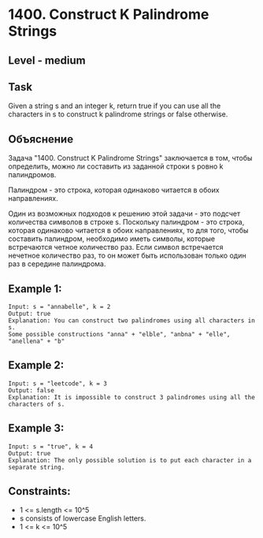# 1400. Construct K Palindrome Strings


## Level - medium


## Task
Given a string s and an integer k, 
return true if you can use all the characters in s to construct k palindrome strings or false otherwise.


## Объяснение
Задача "1400. Construct K Palindrome Strings" заключается в том, чтобы определить, 
можно ли составить из заданной строки s ровно k палиндромов.

Палиндром - это строка, которая одинаково читается в обоих направлениях.

Один из возможных подходов к решению этой задачи - это подсчет количества символов в строке s. 
Поскольку палиндром - это строка, которая одинаково читается в обоих направлениях, то для того, 
чтобы составить палиндром, необходимо иметь символы, которые встречаются четное количество раз. 
Если символ встречается нечетное количество раз, то он может быть использован только один раз в середине палиндрома.


## Example 1:
````
Input: s = "annabelle", k = 2
Output: true
Explanation: You can construct two palindromes using all characters in s.
Some possible constructions "anna" + "elble", "anbna" + "elle", "anellena" + "b"
````


## Example 2:
````
Input: s = "leetcode", k = 3
Output: false
Explanation: It is impossible to construct 3 palindromes using all the characters of s.
````


## Example 3:
````
Input: s = "true", k = 4
Output: true
Explanation: The only possible solution is to put each character in a separate string.
````


## Constraints:
- 1 <= s.length <= 10^5
- s consists of lowercase English letters.
- 1 <= k <= 10^5